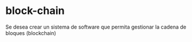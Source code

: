 # block-chain
Se desea crear un sistema de software que permita gestionar la cadena de bloques (blockchain)
